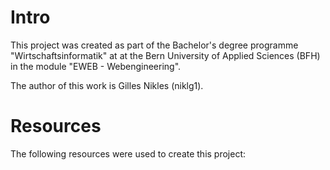 # Intro
This project was created as part of the Bachelor's degree programme "Wirtschaftsinformatik" at at the Bern University of Applied Sciences (BFH) in the module "EWEB - Webengineering".

The author of this work is Gilles Nikles (niklg1).

# Resources
The following resources were used to create this project:

